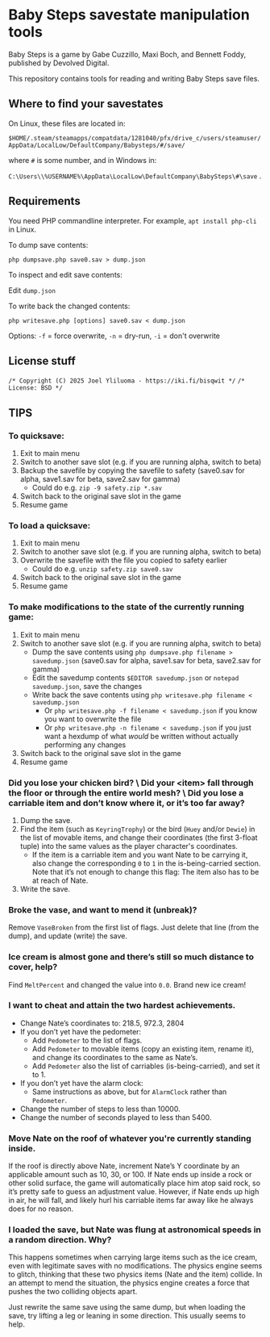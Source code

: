# Baby Steps savestate manipulation tools

Baby Steps is a game by 
Gabe Cuzzillo, Maxi Boch, and Bennett Foddy, published by Devolved Digital.

This repository contains tools for reading and writing Baby Steps save files.

## Where to find your savestates

On Linux, these files are located in:

`$HOME/.steam/steamapps/compatdata/1281040/pfx/drive_c/users/steamuser/AppData/LocalLow/DefaultCompany/Babysteps/#/save/`

where `#` is some number, and in Windows in:

`C:\Users\\%USERNAME%\AppData\LocalLow\DefaultCompany\BabySteps\#\save` .

## Requirements

You need PHP commandline interpreter. For example, `apt install php-cli` in Linux.

To dump save contents:

`php dumpsave.php save0.sav > dump.json`

To inspect and edit save contents:

Edit `dump.json` 

To write back the changed contents:

`php writesave.php [options] save0.sav < dump.json`

Options: `-f` = force overwrite, `-n` = dry-run, `-i` = don't overwrite

## License stuff

`/* Copyright (C) 2025 Joel Yliluoma - https://iki.fi/bisqwit */`
`/* License: BSD */`

## TIPS

### To quicksave:

1. Exit to main menu
2. Switch to another save slot (e.g. if you are running alpha, switch to beta)
3. Backup the savefile by copying the savefile to safety (save0.sav for alpha, save1.sav for beta, save2.sav for gamma)
    * Could do e.g. `zip -9 safety.zip *.sav`
4. Switch back to the original save slot in the game
5. Resume game

### To load a quicksave:

1. Exit to main menu
2. Switch to another save slot (e.g. if you are running alpha, switch to beta)
3. Overwrite the savefile with the file you copied to safety earlier
    * Could do e.g. `unzip safety.zip save0.sav`
4. Switch back to the original save slot in the game
5. Resume game

### To make modifications to the state of the currently running game:

1. Exit to main menu
2. Switch to another save slot (e.g. if you are running alpha, switch to beta)
    * Dump the save contents using `php dumpsave.php filename > savedump.json` (save0.sav for alpha, save1.sav for beta, save2.sav for gamma)
    * Edit the savedump contents `$EDITOR savedump.json` or `notepad savedump.json`, save the changes
    * Write back the save contents using `php writesave.php filename < savedump.json`
        * Or `php writesave.php -f filename < savedump.json` if you know you want to overwrite the file
        * Or `php writesave.php -n filename < savedump.json` if you just want a hexdump of what *would* be written without actually performing any changes
4. Switch back to the original save slot in the game
5. Resume game

### Did you lose your chicken bird? \\ Did your \<item\> fall through the floor or through the entire world mesh? \\ Did you lose a carriable item and don’t know where it, or it’s too far away?

1. Dump the save.
2. Find the item (such as `KeyringTrophy`) or the bird (`Huey` and/or `Dewie`) in the list of movable items, and change their coordinates (the first 3-float tuple) into the same values as the player character's coordinates.
    * If the item is a carriable item and you want Nate to be carrying it, also change the corresponding `0` to `1` in the is-being-carried section.
      Note that it’s not enough to change this flag: The item also has to be at reach of Nate.
3. Write the save.

### Broke the vase, and want to mend it (unbreak)?

Remove `VaseBroken` from the first list of flags. Just delete that line (from the dump), and
update (write) the save.

### Ice cream is almost gone and there’s still so much distance to cover, help?

Find `MeltPercent` and changed the value into `0.0`. Brand new ice cream!

### I want to cheat and attain the two hardest achievements.

* Change Nate’s coordinates to: 218.5, 972.3, 2804
* If you don’t yet have the pedometer:
    * Add `Pedometer` to the list of flags.
    * Add `Pedometer` to movable items (copy an existing item, rename it), and change its coordinates to the same as Nate’s.
    * Add `Pedometer` also the list of carriables (is-being-carried), and set it to 1.
* If you don’t yet have the alarm clock:
    * Same instructions as above, but for `AlarmClock` rather than `Pedometer`.
* Change the number of steps to less than 10000.
* Change the number of seconds played to less than 5400.

### Move Nate on the roof of whatever you're currently standing inside.

If the roof is directly above Nate,
increment Nate’s Y coordinate by an applicable amount such as 10, 30, or 100.
If Nate ends up inside a rock or other solid surface, the game will automatically place him atop said rock, so it’s pretty safe to guess an adjustment value.
However, if Nate ends up high in air, he will fall, and likely hurl his carriable items far away like he always does for no reason.

### I loaded the save, but Nate was flung at astronomical speeds in a random direction. Why?

This happens sometimes when carrying large items such as the ice cream,
even with legitimate saves with no modifications. The physics engine seems to
glitch, thinking that these two physics items (Nate and the item) collide.
In an attempt to mend the situation, the physics engine creates
a force that pushes the two colliding objects apart.

Just rewrite the same save using the same dump, but when loading the save,
try lifting a leg or leaning in some direction. This usually seems to help.
